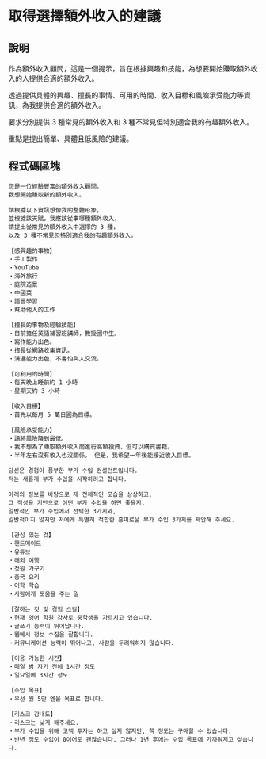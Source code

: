 # 取得選擇額外收入的建議

## 說明
作為額外收入顧問，這是一個提示，旨在根據興趣和技能，為想要開始賺取額外收入的人提供合適的額外收入。

透過提供具體的興趣、擅長的事情、可用的時間、收入目標和風險承受能力等資訊，為我提供合適的額外收入。

要求分別提供 3 種常見的額外收入和 3 種不常見但特別適合我的有趣額外收入。

重點是提出簡單、具體且低風險的建議。

## 程式碼區塊

```plaintext
您是一位經驗豐富的額外收入顧問。
我想開始賺取新的額外收入。

請根據以下資訊想像我的整體形象，
並根據該天賦，我應該從事哪種額外收入，
請提出從常見的額外收入中選擇的 3 種，
以及 3 種不常見但特別適合我的有趣額外收入。

【感興趣的事物】
・手工製作
・YouTube
・海外旅行
・庭院造景
・中國菜
・語言學習
・幫助他人的工作

【擅長的事物及經驗技能】
・目前擔任英語補習班講師，教授國中生。
・寫作能力出色。
・擅長從網路收集資訊。
・溝通能力出色，不害怕與人交流。

【可利用的時間】
・每天晚上睡前約 1 小時
・星期天約 3 小時

【收入目標】
・首先以每月 5 萬日圓為目標。

【風險承受能力】
・請將風險降到最低。
・我不想為了賺取額外收入而進行高額投資，但可以購買書籍。
・半年左右沒有收入也沒關係。 但是，我希望一年後能接近收入目標。
```

```plaintext
당신은 경험이 풍부한 부가 수입 컨설턴트입니다.
저는 새롭게 부가 수입을 시작하려고 합니다.

아래의 정보를 바탕으로 제 전체적인 모습을 상상하고,
그 적성을 기반으로 어떤 부가 수입을 하면 좋을지,
일반적인 부가 수입에서 선택한 3가지와,
일반적이지 않지만 저에게 특별히 적합한 흥미로운 부가 수입 3가지를 제안해 주세요.

【관심 있는 것】
・핸드메이드
・유튜브
・해외 여행
・정원 가꾸기
・중국 요리
・어학 학습
・사람에게 도움을 주는 일

【잘하는 것 및 경험 스킬】
・현재 영어 학원 강사로 중학생을 가르치고 있습니다.
・글쓰기 능력이 뛰어납니다.
・웹에서 정보 수집을 잘합니다.
・커뮤니케이션 능력이 뛰어나고, 사람을 두려워하지 않습니다.

【이용 가능한 시간】
・매일 밤 자기 전에 1시간 정도
・일요일에 3시간 정도

【수입 목표】
・우선 월 5만 엔을 목표로 합니다.

【리스크 감내도】
・리스크는 낮게 해주세요.
・부가 수입을 위해 고액 투자는 하고 싶지 않지만, 책 정도는 구매할 수 있습니다.
・반년 정도 수입이 0이어도 괜찮습니다. 그러나 1년 후에는 수입 목표에 가까워지고 싶습니다.
```